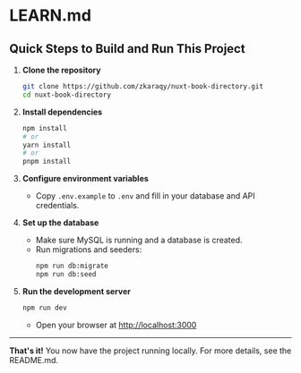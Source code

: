 # LEARN.md

## Quick Steps to Build and Run This Project

1. **Clone the repository**
   ```bash
   git clone https://github.com/zkaraqy/nuxt-book-directory.git
   cd nuxt-book-directory
   ```

2. **Install dependencies**
   ```bash
   npm install
   # or
   yarn install
   # or
   pnpm install
   ```

3. **Configure environment variables**
   - Copy `.env.example` to `.env` and fill in your database and API credentials.

4. **Set up the database**
   - Make sure MySQL is running and a database is created.
   - Run migrations and seeders:
     ```bash
     npm run db:migrate
     npm run db:seed
     ```

5. **Run the development server**
   ```bash
   npm run dev
   ```
   - Open your browser at [http://localhost:3000](http://localhost:3000)

---

**That's it!** You now have the project running locally. For more details, see the README.md.
